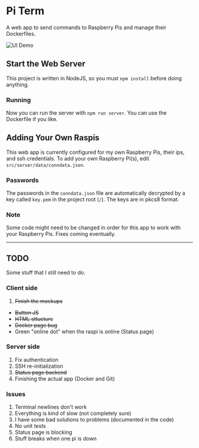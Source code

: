 # Pi Term
A web app to send commands to Raspberry Pis and manage their Dockerfiles.

![UI Demo](https://github.com/xoreo/pi-term/raw/master/src/static/img/demo.png "UI Demo")

## Start the Web Server
This project is written in NodeJS, so you must ```npm install``` before doing anything.
### Running
Now you can run the server with ```npm run server```. You can use the Dockerfile if you like.

## Adding Your Own Raspis
This web app is currently configured for my own Raspberry Pis, their ips, and ssh credentials. To add your own Raspberry Pi(s), edit ```src/server/data/conndata.json```.
### Passwords
The passwords in the `conndata.json` file are automatically decrypted by a key called `key.pem` in the project root (`/`). The keys are in pkcs8 format.
### Note
Some code might need to be changed in order for this app to work with your Raspberry Pis. Fixes coming eventually.

<hr>

## TODO
Some stuff that I still need to do.
### Client side
1. ~~Finish the mockups~~
 * ~~Button JS~~
 * ~~HTML sttucture~~
 * ~~Docker page bug~~
 * Green "online dot" when the raspi is online (Status page)
### Server side
1. Fix authentication
2. SSH re-initialization
3. ~~Status page backend~~
4. Finishing the actual app (Docker and Git)
### Issues
1. Terminal newlines don't work
2. Everything is kind of slow (not completely sure)
3. I have some bad solutions to problems (documented in the code)
4. No unit tests
5. Status page is blocking
6. Stuff breaks when one pi is down
